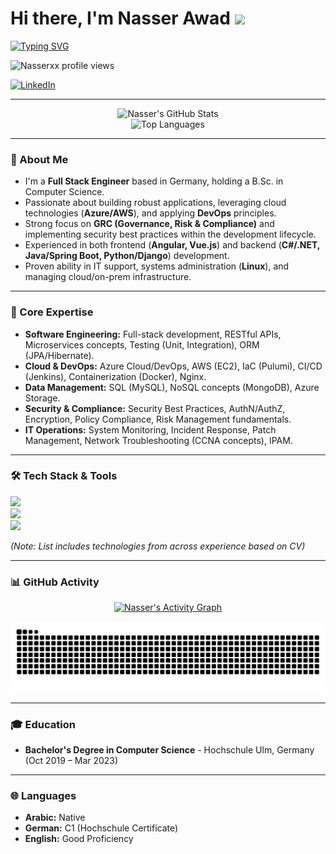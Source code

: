 # Hi there, I'm Nasser Awad <img src="https://media.giphy.com/media/hvRJCLFzcasrR4ia7z/giphy.gif" width="25px">

<!-- Typing Animation -->
<p align="left">
  <a href="https://github.com/DenverCoder1/readme-typing-svg">
    <img src="https://readme-typing-svg.demolab.com?font=Fira+Code&weight=600&size=22&pause=1000&color=36BCF7¢er=false&vCenter=true&random=false&width=435&lines=Full+Stack+Engineer;Cloud+%26+DevOps+Specialist;Security+%26+Compliance+Focused;Building+Scalable+%26+Secure+Systems" alt="Typing SVG" /></a>
</p>

<!-- Profile Views Counter -->
<p align="left">
  <img src="https://komarev.com/ghpvc/?username=Nasserxx&label=Profile%20views&color=0e75b6&style=flat" alt="Nasserxx profile views" />
</p>

<a href="https://www.linkedin.com/in/nasser-awad-0a08b9143/"><img src="https://img.shields.io/badge/LinkedIn-0077B5?style=for-the-badge&logo=linkedin&logoColor=white" alt="LinkedIn"/></a>


---

<p align="center">
  <img src="https://github-readme-stats.vercel.app/api?username=Nasserxx&show_icons=true&theme=tokyonight&rank_icon=github&include_all_commits=true&count_private=true" alt="Nasser's GitHub Stats" />
  <br/>
  <img src="https://github-readme-stats.vercel.app/api/top-langs/?username=Nasserxx&layout=compact&theme=tokyonight&langs_count=8" alt="Top Languages" />
</p>

---

### 📖 About Me

*   I'm a **Full Stack Engineer** based in Germany, holding a B.Sc. in Computer Science.
*   Passionate about building robust applications, leveraging cloud technologies (**Azure/AWS**), and applying **DevOps** principles.
*   Strong focus on **GRC (Governance, Risk & Compliance)** and implementing security best practices within the development lifecycle.
*   Experienced in both frontend (**Angular, Vue.js**) and backend (**C#/.NET, Java/Spring Boot, Python/Django**) development.
*   Proven ability in IT support, systems administration (**Linux**), and managing cloud/on-prem infrastructure.

---

### 🚀 Core Expertise

*   **Software Engineering:** Full-stack development, RESTful APIs, Microservices concepts, Testing (Unit, Integration), ORM (JPA/Hibernate).
*   **Cloud & DevOps:** Azure Cloud/DevOps, AWS (EC2), IaC (Pulumi), CI/CD (Jenkins), Containerization (Docker), Nginx.
*   **Data Management:** SQL (MySQL), NoSQL concepts (MongoDB), Azure Storage.
*   **Security & Compliance:** Security Best Practices, AuthN/AuthZ, Encryption, Policy Compliance, Risk Management fundamentals.
*   **IT Operations:** System Monitoring, Incident Response, Patch Management, Network Troubleshooting (CCNA concepts), IPAM.

---

### 🛠️ Tech Stack & Tools

<p align="left">
  <a href="https://skillicons.dev">
    <img src="https://skillicons.dev/icons?i=cs,dotnet,java,python,spring,django,angular,vue,react,js,ts,html,css,bootstrap&perline=7" />
    <br/>
    <img src="https://skillicons.dev/icons?i=azure,aws,docker,kubernetes,nginx,jenkins,pulumi,linux,mysql,mongodb&perline=7" />
    <br/>
    <img src="https://skillicons.dev/icons?i=git,jira,bash,unity,qt,r,cpp&perline=7" />
  </a>
</p>

*(Note: List includes technologies from across experience based on CV)*

---

### 📊 GitHub Activity

<p align="center">
    <!-- Activity Graph -->
  <a href="https://github.com/ashutosh00710/github-readme-activity-graph">
      <img alt="Nasser's Activity Graph" src="https://github-readme-activity-graph.vercel.app/graph?username=Nasserxx&bg_color=1a1b27&color=70a5fd&line=36BCF7&point=FFFFFF&area=true&hide_border=true" />
  </a>
  <br/><br/>
  <!-- Snake Game -->
  <img src="https://github.com/Nasserxx/Nasserxx/blob/output/github-contribution-grid-snake.svg" alt="Snake Game Animation" />
  <!-- Ensure the snake game file exists in your profile repo at the path above -->
  <!-- Setup Action: https://github.com/marketplace/actions/generate-snake-game-from-github-contribution-grid -->
</p>

---

### 🎓 Education

*   **Bachelor's Degree in Computer Science** - Hochschule Ulm, Germany (Oct 2019 – Mar 2023)

---

### 🌐 Languages

*   **Arabic:** Native
*   **German:** C1 (Hochschule Certificate)
*   **English:** Good Proficiency
